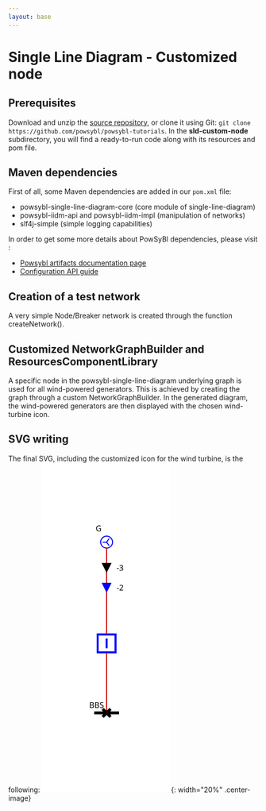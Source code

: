 ```yaml
---
layout: base
---
```


# Single Line Diagram - Customized node

## Prerequisites

Download and unzip the [source repository](https://github.com/powsybl/powsybl-tutorials), or clone it using Git: `git clone https://github.com/powsybl/powsybl-tutorials`.
In the __sld-custom-node__ subdirectory, you will find a ready-to-run code along with its resources and pom file.

## Maven dependencies

First of all, some Maven dependencies are added in our `pom.xml` file:

* powsybl-single-line-diagram-core (core module of single-line-diagram)
* powsybl-iidm-api and powsybl-iidm-impl (manipulation of networks)
* slf4j-simple (simple logging capabilities)

In order to get some more details about PowSyBl dependencies, please visit :
* [Powsybl artifacts documentation page](../../artifacts.md)
* [Configuration API guide](../../api_guide/configuration.md)

## Creation of a test network

A very simple Node/Breaker network is created through the function createNetwork().

## Customized NetworkGraphBuilder and ResourcesComponentLibrary

A specific node in the powsybl-single-line-diagram underlying graph is used for all wind-powered generators. This is achieved by creating the graph through a custom NetworkGraphBuilder.
In the generated diagram, the wind-powered generators are then displayed with the chosen wind-turbine icon.

## SVG writing

The final SVG, including the customized icon for the wind turbine, is the following:
![final_svg](img/sld.svg){: width="20%" .center-image}



